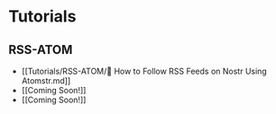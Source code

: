 #  Tutorials
## RSS-ATOM

* [[Tutorials/RSS-ATOM/📜 How to Follow RSS Feeds on Nostr Using Atomstr.md]]
* [[Coming Soon!]]
* [[Coming Soon!]]
